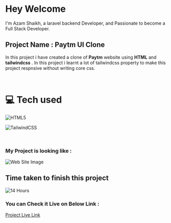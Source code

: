 # Hey Welcome 

I'm Azam Shaikh, a laravel backend Developer, and Passionate to become a Full Stack Developer.

## Project Name : **Paytm UI Clone**

In this project i have created a clone of **Paytm** website using **HTML** and **tailwindcss** . In this project i learnt a lot of tailwindcss property to make this project respnsive without writing core css.

</br>

# 💻 Tech used
![HTML5](https://img.shields.io/badge/html5-%23E34F26.svg?style=for-the-badge&logo=html5&logoColor=white) 

![TailwindCSS](https://img.shields.io/badge/tailwindcss-%2338B2AC.svg?style=for-the-badge&logo=tailwind-css&logoColor=white)

</br>

### My Project is looking like :

![Web Site Image](./screenshot/paytm-ui-clone.png)

## Time taken to finish this project

![14 Hours](https://img.shields.io/badge/-14%20Hours-orange)

### You can Check it Live on Below Link :

[Project Live Link](https://azam-paytm-ui-clone.netlify.app/)

